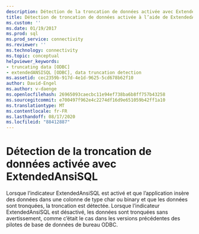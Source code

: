 ```yaml
---
description: Détection de la troncation de données activée avec ExtendedAnsiSQL
title: Détection de troncation de données activée à l’aide de ExtendedAnsiSQL | Microsoft Docs
ms.custom: ''
ms.date: 01/19/2017
ms.prod: sql
ms.prod_service: connectivity
ms.reviewer: ''
ms.technology: connectivity
ms.topic: conceptual
helpviewer_keywords:
- truncating data [ODBC]
- extendedANSISQL [ODBC], data truncation detection
ms.assetid: cec2359b-917d-4e1d-9625-5cd678b62f10
author: David-Engel
ms.author: v-daenge
ms.openlocfilehash: 26965093caecbc11e94ef738ba6b8ff757b43258
ms.sourcegitcommit: e700497f962e4c2274df16d9e651059b42ff1a10
ms.translationtype: MT
ms.contentlocale: fr-FR
ms.lasthandoff: 08/17/2020
ms.locfileid: "88412887"
---
```

# <a name="data-truncation-detection-enabled-using-extendedansisql"></a>Détection de la troncation de données activée avec ExtendedAnsiSQL
Lorsque l’indicateur ExtendedAnsiSQL est activé et que l’application insère des données dans une colonne de type char ou binary et que les données sont tronquées, la troncation est détectée. Lorsque l’indicateur ExtendedAnsiSQL est désactivé, les données sont tronquées sans avertissement, comme c’était le cas dans les versions précédentes des pilotes de base de données de bureau ODBC.
